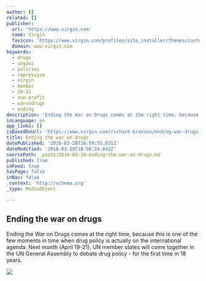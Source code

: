```yaml
---
author: []
related: []
publisher:
  url: 'https://www.virgin.com'
  name: Virgin
  favicon: 'https://www.virgin.com/profiles/site_installer/themes/custom/virgin/favicon.ico'
  domain: www.virgin.com
keywords:
  - drugs
  - ungass
  - policies
  - repressive
  - virgin
  - member
  - 19-21
  - non-profit
  - warondrugs
  - ending
description: 'Ending the War on Drugs comes at the right time, because this is one of the few moments in time when drug policy is actually on the international agenda. Next month (April 19-21), UN member states will come together in the UN General Assembly to debate drug policy - for the first time in 18 years.'
inLanguage: en
app_links: []
isBasedOnUrl: 'https://www.virgin.com/richard-branson/ending-war-drugs'
title: Ending the war on drugs
datePublished: '2016-03-28T18:59:55.821Z'
dateModified: '2016-03-28T18:58:34.842Z'
sourcePath: _posts/2016-03-28-ending-the-war-on-drugs.md
published: true
inFeed: true
hasPage: false
inNav: false
_context: 'http://schema.org'
_type: MediaObject

---
```

<article style=""><h1>Ending the war on drugs</h1><p>Ending the War on Drugs comes at the right time, because this is one of the few moments in time when drug policy is actually on the international agenda. Next month (April 19-21), UN member states will come together in the UN General Assembly to debate drug policy - for the first time in 18 years.</p><img src="https://res.cloudinary.com/www-virgin-com/f_auto,q_80/virgin-com-prod/sites/virgin.com/files/rbnc-warondrugs-019.jpg" /></article>